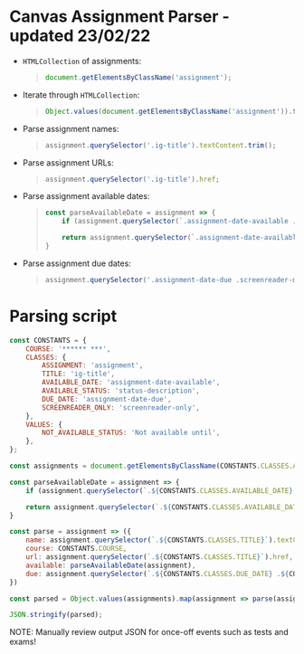 # Canvas Assignment Parser - updated 23/02/22

- `HTMLCollection` of assignments:
  > ```javascript
  > document.getElementsByClassName('assignment');
  > ```

- Iterate through `HTMLCollection`:
  > ```javascript
  > Object.values(document.getElementsByClassName('assignment')).forEach(assignment => ...);
  > ```

- Parse assignment names:
  > ```javascript
  > assignment.querySelector('.ig-title').textContent.trim();
  > ```

- Parse assignment URLs:
  > ```javascript
  > assignment.querySelector('.ig-title').href;
  > ```

- Parse assignment available dates:
  > ```javascript
  > const parseAvailableDate = assignment => {
  >	    if (assignment.querySelector(`.assignment-date-available .status-description`)?.textContent.trim() !== 'Not available until') return '';
  >
  >     return assignment.querySelector(`.assignment-date-available .screenreader-only`)?.textContent.trim() ?? '';
  > }

- Parse assignment due dates:
  > ```javascript
  > assignment.querySelector('.assignment-date-due .screenreader-only')?.textContent.trim() ?? '';
  > ```

# Parsing script

```javascript
const CONSTANTS = {
	COURSE: '****** ***',
	CLASSES: {
		ASSIGNMENT: 'assignment',
		TITLE: 'ig-title',
		AVAILABLE_DATE: 'assignment-date-available',
		AVAILABLE_STATUS: 'status-description',
		DUE_DATE: 'assignment-date-due',
		SCREENREADER_ONLY: 'screenreader-only',
	},
	VALUES: {
		NOT_AVAILABLE_STATUS: 'Not available until',
	},
};

const assignments = document.getElementsByClassName(CONSTANTS.CLASSES.ASSIGNMENT);

const parseAvailableDate = assignment => {
	if (assignment.querySelector(`.${CONSTANTS.CLASSES.AVAILABLE_DATE} .${CONSTANTS.CLASSES.AVAILABLE_STATUS}`)?.textContent.trim() !== CONSTANTS.VALUES.NOT_AVAILABLE_STATUS) return '';

	return assignment.querySelector(`.${CONSTANTS.CLASSES.AVAILABLE_DATE} .${CONSTANTS.CLASSES.SCREENREADER_ONLY}`)?.textContent.trim() ?? '';
}

const parse = assignment => ({
	name: assignment.querySelector(`.${CONSTANTS.CLASSES.TITLE}`).textContent.trim(),
	course: CONSTANTS.COURSE,
	url: assignment.querySelector(`.${CONSTANTS.CLASSES.TITLE}`).href,
	available: parseAvailableDate(assignment),
	due: assignment.querySelector(`.${CONSTANTS.CLASSES.DUE_DATE} .${CONSTANTS.CLASSES.SCREENREADER_ONLY}`)?.textContent.trim() ?? '',
})

const parsed = Object.values(assignments).map(assignment => parse(assignment));

JSON.stringify(parsed);
```

NOTE: Manually review output JSON for once-off events such as tests and exams!